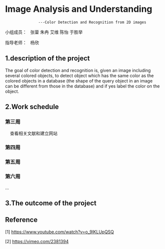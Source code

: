 # Image Analysis and Understanding
                   ---Color Detection and Recognition from 2D images

小组成员：
   张蓥 朱冉 艾维 陈怡 于胜举
   
指导老师：
   杨欣
   
## 1.description of the project
   The  goal  of  color  detection  and  recognition  is,  given  an  image  including  several 
colored  objects,  to  detect  object  which has the same  color  as  the colored  objects  in a 
database  (the shape of the  query object  in an image can be different from those in the 
database)  and if yes label  the  color  on the object.

## 2.Work schedule
### 第三周   
     查看相关文献和建立网站



### 第四周




### 第五周




### 第六周

 ...
 
## 3.The outcome of the project






## Reference
  [1] https://www.youtube.com/watch?v=o_9lKLUpQSQ
  
  [2] https://vimeo.com/2381394
